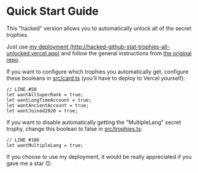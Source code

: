 # Quick Start Guide
This "hacked" version allows you to automatically unlock all of the secret trophies.

Just use [my deployment (http://hacked-github-stat-trophies-all-unlocked.vercel.app)](http://hacked-github-stat-trophies-all-unlocked.vercel.app) and follow the general instructions from [the original repo](https://github.com/ryo-ma/github-profile-trophy).

If you want to configure which trophies you automatically get, configure these booleans in [src/card.ts](https://github.com/FlyN-Nick/hacked-github-stat-trophies/blob/master/src/card.ts) (you'll have to deploy to Vercel yourself):
```
// LINE #50
let wantAllSuperRank = true;
let wantLongTimeAccount = true;
let wantAncientAccount = true;
let wantJoined2020 = true;
```
If you want to disable automatically getting the "MultipleLang" secret trophy, change this boolean to false in [src/trophies.ts](https://github.com/FlyN-Nick/hacked-github-stat-trophies/blob/master/src/trophies.ts):
```
// LINE #106
let wantMultipleLang = true;
```
If you choose to use my deployment, it would be really appreciated if you gave me a star 🙃.

